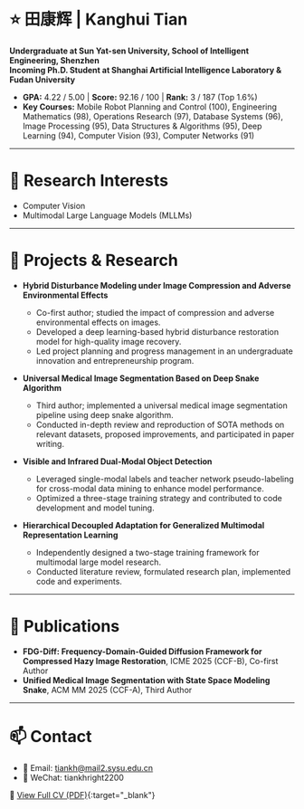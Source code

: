 # ⭐ 田康辉 | Kanghui Tian

**Undergraduate at Sun Yat-sen University, School of Intelligent Engineering, Shenzhen**  
**Incoming Ph.D. Student at Shanghai Artificial Intelligence Laboratory & Fudan University**  

- **GPA:** 4.22 / 5.00 | **Score:** 92.16 / 100 | **Rank:** 3 / 187 (Top 1.6%)  
- **Key Courses:** Mobile Robot Planning and Control (100), Engineering Mathematics (98), Operations Research (97), Database Systems (96), Image Processing (95), Data Structures & Algorithms (95), Deep Learning (94), Computer Vision (93), Computer Networks (91)

---

# 🔬 Research Interests

- Computer Vision  
- Multimodal Large Language Models (MLLMs)  

---

# 📂 Projects & Research

- **Hybrid Disturbance Modeling under Image Compression and Adverse Environmental Effects** 
  - Co-first author; studied the impact of compression and adverse environmental effects on images.  
  - Developed a deep learning-based hybrid disturbance restoration model for high-quality image recovery.  
  - Led project planning and progress management in an undergraduate innovation and entrepreneurship program.  

- **Universal Medical Image Segmentation Based on Deep Snake Algorithm** 
  - Third author; implemented a universal medical image segmentation pipeline using deep snake algorithm.  
  - Conducted in-depth review and reproduction of SOTA methods on relevant datasets, proposed improvements, and participated in paper writing.  

- **Visible and Infrared Dual-Modal Object Detection**  
  - Leveraged single-modal labels and teacher network pseudo-labeling for cross-modal data mining to enhance model performance.  
  - Optimized a three-stage training strategy and contributed to code development and model tuning.  

- **Hierarchical Decoupled Adaptation for Generalized Multimodal Representation Learning** 
  - Independently designed a two-stage training framework for multimodal large model research.  
  - Conducted literature review, formulated research plan, implemented code and experiments.

---

# 📑 Publications

- **FDG-Diff: Frequency-Domain-Guided Diffusion Framework for Compressed Hazy Image Restoration**, ICME 2025 (CCF-B), Co-first Author  
- **Unified Medical Image Segmentation with State Space Modeling Snake**, ACM MM 2025 (CCF-A), Third Author  

---

# 📫 Contact

- 📧 Email: [tiankh@mail2.sysu.edu.cn](mailto:tiankh@mail2.sysu.edu.cn)
- 💬 WeChat: tiankhright2200

📄 [View Full CV (PDF)](assets/cv_KanghuiTian.pdf){:target="_blank"}
